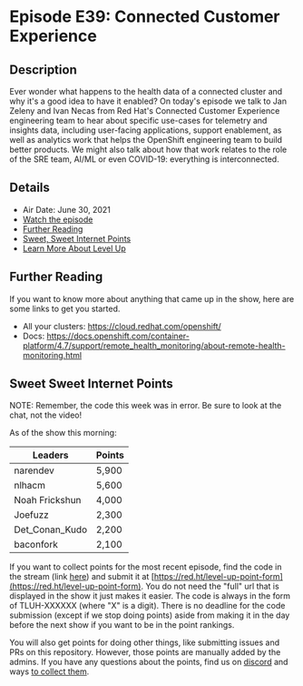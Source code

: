 # Episode E39: Connected Customer Experience

## Description

Ever wonder what happens to the health data of a connected cluster and why it's a good idea to have it enabled? On today's episode we talk to Jan Zeleny and Ivan Necas from Red Hat's Connected Customer Experience engineering team to hear about specific use-cases for telemetry and insights data, including user-facing applications, support enablement, as well as analytics work that helps the OpenShift engineering team to build better products. We might also talk about how that work relates to the role of the SRE team, AI/ML or even COVID-19: everything is interconnected.

## Details

* Air Date: June 30, 2021
* [Watch the episode](https://www.youtube.com/watch?v=iGkvn-a-PfU)
* [Further Reading](#further-reading)
* [Sweet, Sweet Internet Points](#sweet-sweet-internet-points)
* [Learn More About Level Up](https://red.ht/leveluphour)

## Further Reading

If you want to know more about anything that came up in the show, here are some links to get you started.

* All your clusters: https://cloud.redhat.com/openshift/
* Docs: https://docs.openshift.com/container-platform/4.7/support/remote_health_monitoring/about-remote-health-monitoring.html

## Sweet Sweet Internet Points

NOTE: Remember, the code this week was in error. Be sure to look at the chat, not the video!

As of the show this morning:

| Leaders | Points |
| ------- | ------ |
| narendev | 5,900 |
| nlhacm | 5,600 |
| Noah Frickshun | 4,000 |
| Joefuzz | 2,300 |
| Det_Conan_Kudo | 2,200 |
| baconfork | 2,100 |

If you want to collect points for the most recent episode, find the code in the stream (link [here](#details)) and submit it at [https://red.ht/level-up-point-form](https://red.ht/level-up-point-form).
You do not need the "full" url that is displayed in the show it just makes it easier.
The code is always in the form of TLUH-XXXXXX (where "X" is a digit).
There is no deadline for the code submission (except if we stop doing points) aside from making it in the day before the next show if you want to be in the point rankings.

You will also get points for doing other things, like submitting issues and PRs on this repository.
However, those points are manually added by the admins.
If you have any questions about the points, find us on [discord](https://discord.gg/5VMVGJt) and ways [to collect them](../activities.md).
